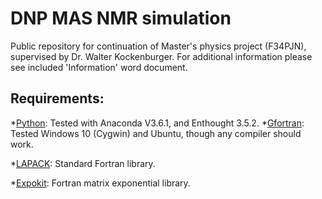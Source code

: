 # DNP MAS NMR simulation

Public repository for continuation of Master's physics project (F34PJN), supervised by Dr. Walter Kockenburger. For 
additional information please see included 'Information' word document.

## Requirements:

*[Python](http://www.python.org/download/): Tested with Anaconda V3.6.1, and Enthought 3.5.2.
*[Gfortran](https://gcc.gnu.org/wiki/GFortran): Tested Windows 10 (Cygwin) and Ubuntu, though any compiler should work.

*[LAPACK](http://www.netlib.org/lapack/): Standard Fortran library.

*[Expokit](https://www.maths.uq.edu.au/expokit/): Fortran matrix exponential library.



